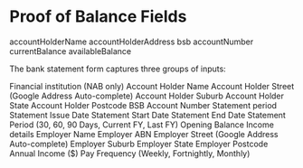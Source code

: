 # Proof of Balance Fields

accountHolderName
accountHolderAddress
bsb
accountNumber
currentBalance
availableBalance

The bank statement form captures three groups of inputs:

Financial institution (NAB only)
    Account Holder Name
    Account Holder Street (Google Address Auto-complete)
    Account Holder Suburb
    Account Holder State
    Account Holder Postcode
    BSB
    Account Number
Statement period
    Statement Issue Date
    Statement Start Date
    Statement End Date
    Statement Period (30, 60, 90 Days, Current FY, Last FY)
    Opening Balance
Income details
    Employer Name
    Employer ABN
    Employer Street (Google Address Auto-complete)
    Employer Suburb
    Employer State
    Employer Postcode
    Annual Income ($)
    Pay Frequency (Weekly, Fortnightly, Monthly)
